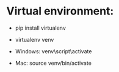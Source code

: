 # Virtual environment:

 
- pip install virtualenv

- virtualenv venv   

- Windows: venv\script\activate

- Mac: source venv/bin/activate

